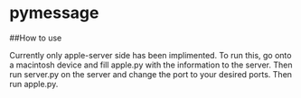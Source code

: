 # pymessage

##How to use

Currently only apple-server side has been implimented. To run this, go onto a macintosh device and fill apple.py with the information to the server. Then run server.py on the server and change the port to your desired ports. Then run apple.py.
